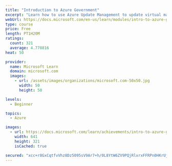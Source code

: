 ```yaml
---
title: "Introduction to Azure Government"
excerpt: "Learn how to use Azure Update Management to update virtual machines, verify agent connectivity, and use Azure log analytics in your cloud environment."
webUrl: https://docs.microsoft.com/en-us/learn/modules/intro-to-azure-government/
type: course
price: Free
length: PT1H20M
ratings:
  count: 321
  average: 4.778816
heat: 50

provider:
  name: Microsoft Learn
  domain: microsoft.com
  images:
    - url: /assets/images/organizations/microsoft.com-50x50.jpg
      width: 50
      height: 50

levels:
  - Beginner

topics:
  - Azure

images:
  - url: https://docs.microsoft.com/learn/achievements/intro-to-azure-government-social.png
    width: 641
    height: 321
    isCached: true

secured: "xcc+r8GxCqtfvVhz8Dz5095sV9Ar7+h/0L8YtW6ZV9PQjRlxrxFFRPn0HKrUj4ZcgasPf5N60JfW1YGiRx/bw+98FmHXKsx2cHl18wEhM4vYQypg5PCAP+5xWWbwYwHi3pitkawAtaQQkTQgKTDTbIHl/0z199OASqsdNuF8j/+1kBQ6WMntNmjKpmPYNQiE2PmfUtWNMmb/TXflhE8bAzNRYBkFDKSiCU99QJnw4A1gRe42XQ3Xa93G/xgFydArNT5y5/SK0hS8e3td3bUrcTu4yN0Gk+z365Sw6QgA4/QFB5I/5AUSWWNIj45m9u7l2CeayQT7hFx9RB57CsCEGBm1n1PPsOfJsNgynnwobAhxFmIdx6GKIXLGP6LsGG+EdmT+YtLK97X9f0OfGufWZDj/ZKUc2+SYFV6uklX9ZXA=;UAwECdspr7DRqsyqUQjmhQ=="
---
```


